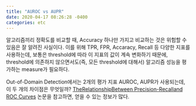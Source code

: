 ```yaml
---
title: "AUROC vs AUPR"
date: 2020-04-17 08:26:28 -0400
categories: etc
---
```


알고리즘끼리 정확도를 비교할 때, Accuracy 하나만 가지고 비교하는 것은 위험할 수 있음은 잘 알려진 사실이다.
이를 위해 TPR, FPR, Accaracy, Recall 등 다양한 지표를 사용하는데, 보통은 threshold에 따라 이 지표의 값이 계속 변화하기 때문에, threshold에 의존하지 않으면서도(즉, 모든 threshold에 대해서) 알고리즘 성능을 평가하는 measure가 필요하다.

Out-of-Domain Detection에서는 2개의 평가 지표 AUROC, AUPR가 사용되는데, 이 두 개의 차이점은 무엇일까?
[TheRelationshipBetween Precision-Recalland ROC Curves] 논문을 참고하면, 얻을 수 있는 정보가 많다.

[TheRelationshipBetween Precision-Recalland ROC Curves]: https://dl.acm.org/doi/10.1145/1143844.1143874
<!--
You’ll find this post in your `_posts` directory. Go ahead and edit it and re-build the site to see your changes. You can rebuild the site in many different ways, but the most common way is to run `jekyll serve`, which launches a web server and auto-regenerates your site when a file is updated.

To add new posts, simply add a file in the `_posts` directory that follows the convention `YYYY-MM-DD-name-of-post.ext` and includes the necessary front matter. Take a look at the source for this post to get an idea about how it works.

Jekyll also offers powerful support for code snippets:

​```python
def print_hi(name):
  print("hello", name)
print_hi('Tom')
​```

Check out the [Jekyll docs][jekyll-docs] for more info on how to get the most out of Jekyll. File all bugs/feature requests at [Jekyll’s GitHub repo][jekyll-gh]. If you have questions, you can ask them on [Jekyll Talk][jekyll-talk].

[jekyll-docs]: https://jekyllrb.com/docs/home
[jekyll-gh]:   https://github.com/jekyll/jekyll
[jekyll-talk]: https://talk.jekyllrb.com/
-->
